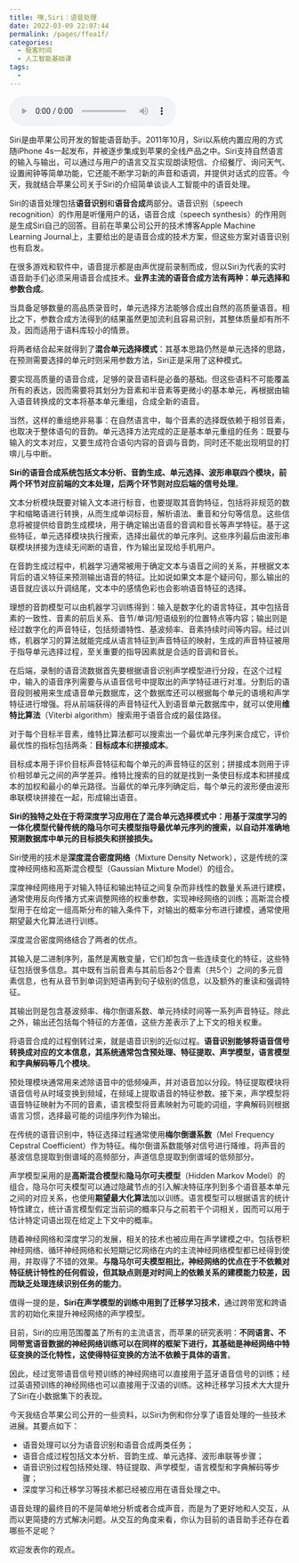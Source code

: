 ```yaml
---
title: 嘿,Siri：语音处理
date: 2022-03-09 22:07:44
permalink: /pages/ffea1f/
categories:
  - 极客时间
  - 人工智能基础课
tags:
  - 
---
```

<audio title="38应用场景.嘿,Siri：语音处理" src="https://static001.geekbang.org/resource/audio/22/71/22f6ad886978888002447295bfd01871.mp3" controls="controls"></audio> 
<p>Siri是由苹果公司开发的智能语音助手。2011年10月，Siri以系统内置应用的方式随iPhone 4s一起发布，并被逐步集成到苹果的全线产品之中。Siri支持自然语言的输入与输出，可以通过与用户的语言交互实现朗读短信、介绍餐厅、询问天气、设置闹钟等简单功能，它还能不断学习新的声音和语调，并提供对话式的应答。今天，我就结合苹果公司关于Siri的介绍简单谈谈人工智能中的语音处理。</p>
<p>Siri的语音处理包括<strong>语音识别</strong>和<strong>语音合成</strong>两部分。<span class="orange">语音识别</span>（speech recognition）的作用是听懂用户的话，<span class="orange">语音合成</span>（speech synthesis）的作用则是生成Siri自己的回答。目前在苹果公司公开的技术博客Apple Machine Learning Journal上，主要给出的是语音合成的技术方案，但这些方案对语音识别也有启发。 </p>
<p>在很多游戏和软件中，语音提示都是由声优提前录制而成，但以Siri为代表的实时语音助手们必须采用语音合成技术。<strong>业界主流的语音合成方法有两种：单元选择和参数合成</strong>。</p>
<p>当具备足够数量的高品质录音时，单元选择方法能够合成出自然的高质量语音。相比之下，参数合成方法得到的结果虽然更加流利且容易识别，其整体质量却有所不及，因而适用于语料库较小的情景。</p>
<p>将两者结合起来就得到了<strong>混合单元选择模式</strong>：其基本思路仍然是单元选择的思路，在预测需要选择的单元时则采用参数方法，Siri正是采用了这种模式。</p>
<p>要实现高质量的语音合成，足够的录音语料是必备的基础。但这些语料不可能覆盖所有的表达，因而需要将其划分为音素和半音素等更微小的基本单元，再根据由输入语音转换成的文本将基本单元重组，合成全新的语音。</p>
<p>当然，这样的重组绝非易事：在自然语言中，每个音素的选择既依赖于相邻音素，也取决于整体语句的音韵。单元选择方法完成的正是基本单元重组的任务：既要与输入的文本对应，又要生成符合语句内容的音调与音韵，同时还不能出现明显的打喯儿与中断。</p>
<p><strong>Siri的语音合成系统包括文本分析、音韵生成、单元选择、波形串联四个模块，前两个环节对应前端的文本处理，后两个环节则对应后端的信号处理</strong>。</p>
<!-- [[[read_end]]] -->
<p>文本分析模块既要对输入文本进行标音，也要提取其音韵特征，包括将非规范的数字和缩略语进行转换，从而生成单词标音，解析语法、重音和分句等信息。这些信息将被提供给音韵生成模块，用于确定输出语音的音调和音长等声学特征。基于这些特征，单元选择模块执行搜索，选择出最优的单元序列。这些序列最后由波形串联模块拼接为连续无间断的语音，作为输出呈现给手机用户。</p>
<p>在音韵生成过程中，机器学习通常被用于确定文本与语音之间的关系，并根据文本背后的语义特征来预测输出语音的特征。比如说如果文本是个疑问句，那么输出的语音就应该以升调结尾，文本中的感情色彩也会影响语音特征的选择。</p>
<p>理想的音韵模型可以由机器学习训练得到：输入是数字化的语言特征，其中包括音素的一致性、音素的前后关系、音节/单词/短语级别的位置特点等内容；输出则是经过数字化的声音特征，包括频谱特性、基波频率、音素持续时间等内容。经过训练，机器学习的算法就能完成从语言特征到声音特征的映射，生成的声音特征被用于指导单元选择过程，至关重要的指导因素就是合适的音调和音长。</p>
<p>在后端，录制的语音流数据首先要根据语音识别声学模型进行分段，在这个过程中，输入的语音序列需要与从语音信号中提取出的声学特征进行对准。分割后的语音段则被用来生成语音单元数据库，这个数据库还可以根据每个单元的语境和声学特征进行增强。将从前端获得的声音特征代入到语音单元数据库中，就可以使用<strong>维特比算法</strong>（Viterbi algorithm）搜索用于语音合成的最佳路径。</p>
<p>对于每个目标半音素，维特比算法都可以搜索出一个最优单元序列来合成它，评价最优性的指标包括两条：<strong>目标成本</strong>和<strong>拼接成本</strong>。</p>
<p>目标成本用于评价目标声音特征和每个单元的声音特征的区别；拼接成本则用于评价相邻单元之间的声学差异。维特比搜索的目的就是找到一条使目标成本和拼接成本的加权和最小的单元路径。当最优的单元序列确定后，每个单元的波形便由波形串联模块拼接在一起，形成输出语音。</p>
<p><strong>Siri的独特之处在于将深度学习应用在了混合单元选择模式中：用基于深度学习的一体化模型代替传统的隐马尔可夫模型指导最优单元序列的搜索，以自动并准确地预测数据库中单元的目标损失和拼接损失。</strong></p>
<p>Siri使用的技术是<strong><span class="orange">深度混合密度网络</span></strong>（Mixture Density Network），这是传统的深度神经网络和高斯混合模型（Gaussian Mixture Model）的组合。</p>
<p>深度神经网络用于对输入特征和输出特征之间复杂而非线性的数量关系进行建模，通常使用反向传播方式来调整网络的权重参数，实现神经网络的训练；高斯混合模型用于在给定一组高斯分布的输入条件下，对输出的概率分布进行建模，通常使用期望最大化算法进行训练。</p>
<p>深度混合密度网络结合了两者的优点。</p>
<p>其输入是二进制序列，虽然是离散变量，它们却包含一些连续变化的特征，这些特征包括很多信息。其中既有当前音素与其前后各2个音素（共5个）之间的多元音素信息，也有从音节到单词到短语再到句子级别的信息，以及额外的重读和强调特征。</p>
<p>其输出则是包含基波频率、梅尔倒谱系数、单元持续时间等一系列声音特征。除此之外，输出还包括每个特征的方差值，这些方差表示了上下文的相关权重。</p>
<p>将语音合成的过程倒转过来，就是语音识别的近似过程。<strong>语音识别能够将语音信号转换成对应的文本信息，其系统通常包含预处理、特征提取、声学模型，语言模型和字典解码等几个模块</strong>。</p>
<p>预处理模块通常用来滤除语音中的低频噪声，并对语音加以分段。特征提取模块将语音信号从时域变换到频域，在频域上提取语音的特征参数。接下来，声学模型将语音特征映射为不同的音素，语言模型将音素映射为可能的词组，字典解码则根据语言习惯，选择最可能的词组序列作为输出。</p>
<p>在传统的语音识别中，特征选择过程通常使用<strong>梅尔倒谱系数</strong>（Mel Frequency Cepstral Coefficient）作为特征。梅尔倒谱系数能够对信号进行降维，将声音的基波信息提取到倒谱域的高频部分，声道信息提取到倒谱域的低频部分。</p>
<p>声学模型采用的是<strong>高斯混合模型</strong>和<strong>隐马尔可夫模型</strong>（Hidden Markov Model）的组合，隐马尔可夫模型可以通过隐藏节点的引入解决特征序列到多个语音基本单元之间的对应关系，也使用<strong>期望最大化算法</strong>加以训练。语言模型可以根据语言的统计特性建立，统计语言模型假定当前词的概率只与之前若干个词相关，因而可以用于估计特定词语出现在给定上下文中的概率。</p>
<p>随着神经网络和深度学习的发展，相关的技术也被应用在声学建模之中。包括卷积神经网络、循环神经网络和长短期记忆网络在内的主流神经网络模型都已经得到使用，并取得了不错的效果。<strong>与隐马尔可夫模型相比，神经网络的优点在于不依赖对特征统计特性的任何假设，但其缺点则是对时间上的依赖关系的建模能力较差，因而缺乏处理连续识别任务的能力</strong>。</p>
<p>值得一提的是，<strong>Siri在声学模型的训练中用到了迁移学习技术</strong>，通过跨带宽和跨语言的初始化来提升神经网络的声学模型。</p>
<p>目前，Siri的应用范围覆盖了所有的主流语言，而苹果的研究表明：<strong>不同语言、不同带宽语音数据的神经网络训练可以在同样的框架下进行，其基础是神经网络中特征变换的泛化特性，这使得特征变换的方法不依赖于具体的语言</strong>。</p>
<p>因此，经过宽带语音信号预训练的神经网络可以直接用于蓝牙语音信号的训练；经过英语预训练的神经网络也可以直接用于汉语的训练。这种迁移学习技术大大提升了Siri在小数据集下的表现。</p>
<p>今天我结合苹果公司公开的一些资料，以Siri为例和你分享了语音处理的一些技术进展。其要点如下：</p>
<ul>
<li>语音处理可以分为语音识别和语音合成两类任务；</li>
<li>语音合成过程包括文本分析、音韵生成、单元选择、波形串联等步骤；</li>
<li>语音识别过程包括预处理、特征提取、声学模型，语言模型和字典解码等步骤；</li>
<li>深度学习和迁移学习等技术都已经被应用在语音处理之中。</li>
</ul>
<p>语音处理的最终目的不是简单地分析或者合成声音，而是为了更好地和人交互，从而以更简捷的方式解决问题。从交互的角度来看，你认为目前的语音助手还存在着哪些不足呢？</p>
<p>欢迎发表你的观点。</p>
<p><img src="https://static001.geekbang.org/resource/image/2c/13/2cafffd82d32c23a0c3ccbee4aee0913.jpg" alt=""></p>
<p></p>
